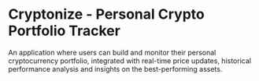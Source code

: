 # Cryptonize - Personal Crypto Portfolio Tracker
An application where users can build and monitor their personal cryptocurrency portfolio, integrated with real-time price updates, historical performance analysis and insights on the best-performing assets.
